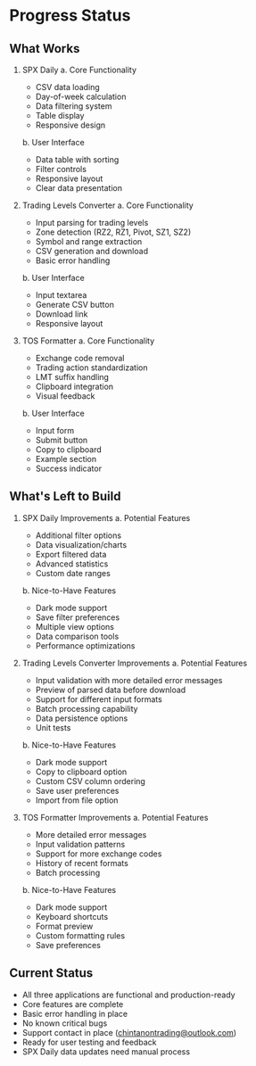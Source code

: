 # Progress Status

## What Works

1. SPX Daily
   a. Core Functionality
      - CSV data loading
      - Day-of-week calculation
      - Data filtering system
      - Table display
      - Responsive design

   b. User Interface
      - Data table with sorting
      - Filter controls
      - Responsive layout
      - Clear data presentation

2. Trading Levels Converter
   a. Core Functionality
      - Input parsing for trading levels
      - Zone detection (RZ2, RZ1, Pivot, SZ1, SZ2)
      - Symbol and range extraction
      - CSV generation and download
      - Basic error handling

   b. User Interface
      - Input textarea
      - Generate CSV button
      - Download link
      - Responsive layout

2. TOS Formatter
   a. Core Functionality
      - Exchange code removal
      - Trading action standardization
      - LMT suffix handling
      - Clipboard integration
      - Visual feedback

   b. User Interface
      - Input form
      - Submit button
      - Copy to clipboard
      - Example section
      - Success indicator

## What's Left to Build

1. SPX Daily Improvements
   a. Potential Features
      - Additional filter options
      - Data visualization/charts
      - Export filtered data
      - Advanced statistics
      - Custom date ranges

   b. Nice-to-Have Features
      - Dark mode support
      - Save filter preferences
      - Multiple view options
      - Data comparison tools
      - Performance optimizations

2. Trading Levels Converter Improvements
   a. Potential Features
      - Input validation with more detailed error messages
      - Preview of parsed data before download
      - Support for different input formats
      - Batch processing capability
      - Data persistence options
      - Unit tests

   b. Nice-to-Have Features
      - Dark mode support
      - Copy to clipboard option
      - Custom CSV column ordering
      - Save user preferences
      - Import from file option

2. TOS Formatter Improvements
   a. Potential Features
      - More detailed error messages
      - Input validation patterns
      - Support for more exchange codes
      - History of recent formats
      - Batch processing

   b. Nice-to-Have Features
      - Dark mode support
      - Keyboard shortcuts
      - Format preview
      - Custom formatting rules
      - Save preferences

## Current Status
- All three applications are functional and production-ready
- Core features are complete
- Basic error handling in place
- No known critical bugs
- Support contact in place (chintanontrading@outlook.com)
- Ready for user testing and feedback
- SPX Daily data updates need manual process
